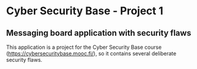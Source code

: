 # Cyber Security Base - Project 1
## Messaging board application with security flaws

This application is a project for the Cyber Security Base course (https://cybersecuritybase.mooc.fi/), so it contains several deliberate security flaws.
